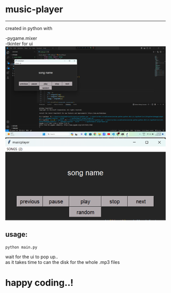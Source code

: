 <h1>music-player</h1>
<hr>
<p>created in python with<p>
-pygame.mixer<br>
-tkinter for ui<br>
<img src=images/1.png>
<img src=images/2.png>
<h2>usage:</h2>
<code>python main.py</code>
<p>wait for the ui to pop up..<br>
as it takes time to can the disk for the whole .mp3 files </p>
<h1>happy coding..!</h1>
